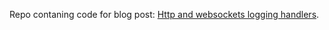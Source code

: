 Repo contaning code for blog post: [Http and websockets logging handlers](http://krzysztofzuraw.com/blog/2016/http-websockets-logging-handlers.html).
